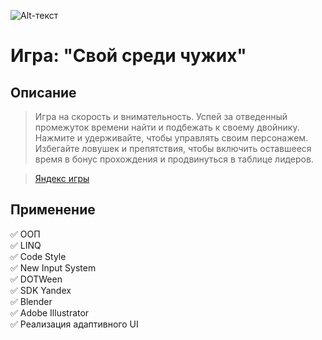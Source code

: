 ![Alt-текст](https://avatars.mds.yandex.net/get-games/6300668/2a0000018ab1597360f12133a4aad26d12e0/pjpg128x128)
# Игра: "Свой среди чужих"

## Описание
> Игра на скорость и внимательность. Успей за отведенный промежуток времени найти и подбежать к своему двойнику.
> Нажмите и удерживайте, чтобы управлять своим персонажем.
> Избегайте ловушек и препятствия, чтобы включить оставшееся время в бонус прохождения и продвинуться в таблице лидеров.

>[Яндекс игры](https://yandex.ru/games/#app=252738)

## Применение 

:white_check_mark: ООП    
:white_check_mark: LINQ    
:white_check_mark: Code Style    
:white_check_mark: New Input System    
:white_check_mark: DOTWeen    
:white_check_mark: SDK Yandex    
:white_check_mark: Blender     
:white_check_mark: Adobe Illustrator    
:white_check_mark: Реализация адаптивного UI    


